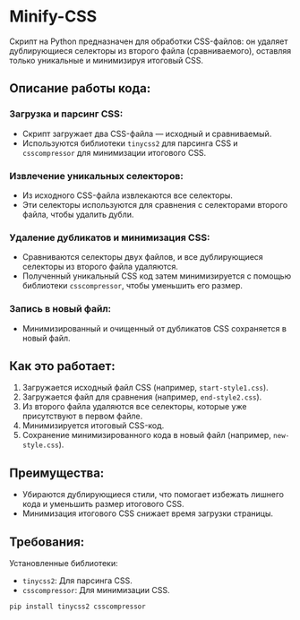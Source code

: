 # Minify-CSS

Скрипт на Python предназначен для обработки CSS-файлов: он удаляет дублирующиеся селекторы из второго файла (сравниваемого), оставляя только уникальные и минимизируя итоговый CSS.

## Описание работы кода:

### Загрузка и парсинг CSS:
- Скрипт загружает два CSS-файла — исходный и сравниваемый.
- Используются библиотеки `tinycss2` для парсинга CSS и `csscompressor` для минимизации итогового CSS.

### Извлечение уникальных селекторов:
- Из исходного CSS-файла извлекаются все селекторы.
- Эти селекторы используются для сравнения с селекторами второго файла, чтобы удалить дубли.

### Удаление дубликатов и минимизация CSS:
- Сравниваются селекторы двух файлов, и все дублирующиеся селекторы из второго файла удаляются.
- Полученный уникальный CSS код затем минимизируется с помощью библиотеки `csscompressor`, чтобы уменьшить его размер.

### Запись в новый файл:
- Минимизированный и очищенный от дубликатов CSS сохраняется в новый файл.

## Как это работает:

1. Загружается исходный файл CSS (например, `start-style1.css`).
2. Загружается файл для сравнения (например, `end-style2.css`).
3. Из второго файла удаляются все селекторы, которые уже присутствуют в первом файле.
4. Минимизируется итоговый CSS-код.
5. Сохранение минимизированного кода в новый файл (например, `new-style.css`).

## Преимущества:

- Убираются дублирующиеся стили, что помогает избежать лишнего кода и уменьшить размер итогового CSS.
- Минимизация итогового CSS снижает время загрузки страницы.

## Требования:

Установленные библиотеки:

- `tinycss2`: Для парсинга CSS.
- `csscompressor`: Для минимизации CSS.

```bash
pip install tinycss2 csscompressor
